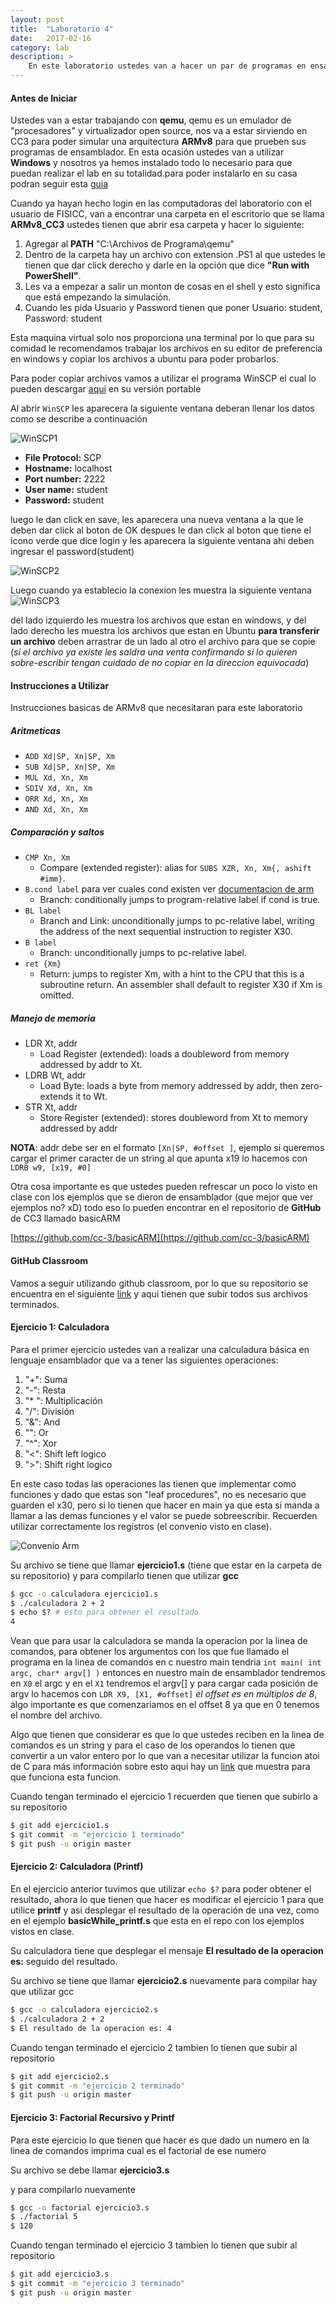 ```yaml
---
layout: post
title:  "Laboratorio 4"
date:   2017-02-16
category: lab
description: >
    En este laboratorio ustedes van a hacer un par de programas en ensamblador utilizando el Instruction Set de Armv8. Utilizaremos lo aprendido en clase
---
```


#### Antes de Iniciar

Ustedes van a estar trabajando con **qemu**, qemu es un emulador de "procesadores" y virtualizador open source, nos va a estar sirviendo en CC3 para poder simular una arquitectura **ARMv8** para que prueben sus programas de ensamblador. En esta ocasión ustedes van a utilizar **Windows** y nosotros ya hemos instalado todo lo necesario para que puedan realizar el lab en su totalidad.para poder instalarlo en su casa podran seguir esta [guia](https://drive.google.com/file/d/0B5xlmAbvK4yAdzBrUExibUpraXc/view?usp=sharing)

Cuando ya hayan hecho login en las computadoras del laboratorio con el usuario de FISICC, van a encontrar una carpeta en el escritorio que se llama **ARMv8_CC3** ustedes tienen que abrir esa carpeta y hacer lo siguiente:

1. Agregar al **PATH** "C:\Archivos de Programa\qemu"
2. Dentro de la carpeta hay un archivo con extension .PS1 al que ustedes le tienen que dar click derecho y darle en la opción que dice **"Run with PowerShell"**.
3. Les va a empezar a salir un monton de cosas en el shell y esto significa que está empezando la simulación.
4. Cuando les pida Usuario y Password tienen que poner Usuario: student, Password: student

Esta maquina virtual solo nos proporciona una terminal por lo que para su comidad le recomendamos trabajar los archivos en su editor de preferencia en windows y copiar los archivos a ubuntu para poder probarlos.

Para poder copiar archivos vamos a utilizar el programa WinSCP el cual lo pueden descargar [aqui](https://winscp.net/download/WinSCP-5.9.4-Portable.zip)
en su versión portable

Al abrir `WinSCP` les aparecera la siguiente ventana deberan llenar los datos como se describe a continuación

![WinSCP1](/assets/img/labs/WinSCP1.PNG)

* **File Protocol:** SCP
* **Hostname:** localhost
* **Port number:** 2222
* **User name:** student
* **Password:** student


luego le dan click en save, les aparecera una nueva ventana a la que le deben dar click al boton de OK
despues le dan click al boton que tiene el icono verde que dice login y les aparecera la siguiente ventana ahi deben ingresar el password(student)

![WinSCP2](/assets/img/labs/WinSCP2.PNG)

Luego cuando ya establecio la conexion les muestra la siguiente ventana ![WinSCP3](/assets/img/labs/WinSCP3.PNG)

del lado izquierdo les muestra los archivos que estan en windows, y del lado derecho les muestra los archivos que estan en Ubuntu
**para transferir un archivo** deben arrastrar de un lado al otro el archivo para que se copie (_si el archivo ya existe les saldra una venta confirmando si lo quieren sobre-escribir tengan cuidado de no copiar en la direccion equivocada_)


#### Instrucciones a Utilizar

Instrucciones basicas de ARMv8 que necesitaran para este laboratorio

##### Aritmeticas
  * `ADD Xd|SP, Xn|SP, Xm`
  * `SUB Xd|SP, Xn|SP, Xm`
  * `MUL Xd, Xn, Xm`
  * `SDIV Xd, Xn, Xm`
  * `ORR Xd, Xn, Xm`
  * `AND Xd, Xn, Xm`

##### Comparación y saltos
  * `CMP Xn, Xm`
    - Compare (extended register): alias for `SUBS XZR, Xn, Xm{, ashift #imm}`.
  * `B.cond label` para ver cuales cond existen ver [documentacion de arm](http://infocenter.arm.com/help/index.jsp?topic=/com.arm.doc.den0024a/CHDEEABE.html)
    - Branch: conditionally jumps to program-relative label if cond is true.
  * `BL label`
    - Branch and Link: unconditionally jumps to pc-relative label, writing the address of the next sequential
instruction to register X30.
  * `B label`
    - Branch: unconditionally jumps to pc-relative label.
  * `ret {Xm}`
    - Return: jumps to register Xm, with a hint to the CPU that this is a subroutine return. An assembler shall
default to register X30 if Xm is omitted.

##### Manejo de memoria
  * LDR Xt, addr
    - Load Register (extended): loads a doubleword from memory addressed by addr to Xt.
  * LDRB Wt, addr
    - Load Byte: loads a byte from memory addressed by addr, then zero-extends it to Wt.
  * STR Xt, addr
    - Store Register (extended): stores doubleword from Xt to memory addressed by addr


  __NOTA__: addr debe ser en el formato `[Xn|SP, #offset ]`, ejemplo si queremos cargar el primer caracter de un string al que apunta x19 lo hacemos con `LDRB w9, [x19, #0]`


Otra cosa importante es que ustedes pueden refrescar un poco lo visto en clase con los ejemplos que se dieron de ensamblador (que mejor que ver ejemplos no? xD) todo eso lo pueden encontrar en el repositorio de **GitHub** de CC3 llamado basicARM

[https://github.com/cc-3/basicARM](https://github.com/cc-3/basicARM)


#### GitHub Classroom

Vamos a seguir utilizando github classroom, por lo que su repositorio se encuentra en el siguiente [link](https://classroom.github.com/assignment-invitations/8e2bac83b94fa9af3c62f3caadc8697b) y aqui tienen que subir todos sus archivos terminados.

#### Ejercicio 1: Calculadora

Para el primer ejercicio ustedes van a realizar una calculadura básica en lenguaje ensamblador que va a tener las siguientes operaciones:

1. "+": Suma
2. "-": Resta
3. "* ": Multiplicación
4. "/": División
5. "&": And
6. "": Or
7. "^": Xor
8. "<": Shift left logico
9. ">": Shift right logico

En este caso todas las operaciones las tienen que implementar como funciones y dado que estas son "leaf procedures", no es necesario que guarden el x30, pero si lo tienen que hacer en main ya que esta si manda a llamar a las demas funciones y el valor se puede sobreescribir. Recuerden utilizar correctamente los registros (el convenio visto en clase).

![Convenio Arm](/assets/img/labs/convenio_arm.jpeg)

Su archivo se tiene que llamar **ejercicio1.s** (tiene que estar en la carpeta de su repositorio) y para compilarlo tienen que utilizar **gcc**

```sh
$ gcc -o calculadora ejercicio1.s
$ ./calculadora 2 + 2
$ echo $? # esto para obtener el resultado
4
```

Vean que para usar la calculadora se manda la operacion por la linea de comandos, para obtener los argumentos con los que fue llamado el programa en la linea de comandos
en c nuestro main tendria
`int main( int argc, char* argv[] )`
entonces en nuestro main de ensamblador tendremos en `X0` el argc y en el `X1` tendremos el argv[] y para cargar cada posición de argv lo hacemos con `LDR X9, [X1, #offset]` _el offset es en múltiplos de 8_, algo importante es que comenzariamos en el offset 8 ya que en 0 tenemos el nombre del archivo.

Algo que tienen que considerar es que lo que ustedes reciben en la linea de comandos es un string y para el caso de los operandos lo tienen que convertir a un valor entero por lo que van a necesitar utilizar la funcion atoi de C para más información sobre esto aqui hay un [link](https://www.tutorialspoint.com/c_standard_library/c_function_atoi.htm) que muestra para que funciona esta funcion.

Cuando tengan terminado el ejercicio 1 recuerden que tienen que subirlo a su repositorio

```sh
$ git add ejercicio1.s
$ git commit -m "ejercicio 1 terminado"
$ git push -u origin master
```

#### Ejercicio 2: Calculadora (Printf)

En el ejercicio anterior tuvimos que utilizar `echo $?` para poder obtener el resultado, ahora lo que tienen que hacer es modificar el ejercicio 1 para que utilice **printf** y asi desplegar el resultado de la operación de una vez, como en el ejemplo **basicWhile_printf.s** que esta en el repo con los ejemplos vistos en clase.

Su calculadora tiene que desplegar el mensaje **El resultado de la operacion es:** seguido del resultado.

Su archivo se tiene que llamar **ejercicio2.s** nuevamente para compilar hay que utilizar gcc

```sh
$ gcc -o calculadora ejercicio2.s
$ ./calculadora 2 + 2
$ El resultado de la operacion es: 4
```

Cuando tengan terminado el ejercicio 2 tambien lo tienen que subir al repositorio

```sh
$ git add ejercicio2.s
$ git commit -m "ejercicio 2 terminado"
$ git push -u origin master
```

#### Ejercicio 3: Factorial Recursivo y Printf

Para este ejercicio lo que tienen que hacer es que dado un numero en la linea de comandos imprima cual es el factorial de ese numero

Su archivo se debe llamar **ejercicio3.s**

y para compilarlo nuevamente

```sh
$ gcc -o factorial ejercicio3.s
$ ./factorial 5
$ 120
```

Cuando tengan terminado el ejercicio 3 tambien lo tienen que subir al repositorio

```sh
$ git add ejercicio3.s
$ git commit -m "ejercicio 3 terminado"
$ git push -u origin master
```

